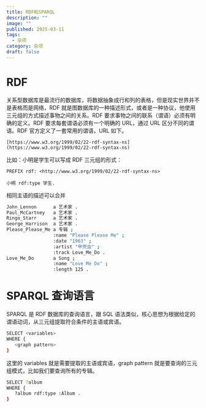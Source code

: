 ```yaml
---
title: RDF和SPARQL
description: ""
image: ""
published: 2025-03-11
tags:
  - 杂项
category: 杂项
draft: false
---
```


# RDF

关系型数据库是最流行的数据库，将数据抽象成行和列的表格，但是现实世界并不是表格而是网络，RDF 就是图数据库的一种描述形式，或者是一种协议，他使用三元组的方式描述事物之间的关系。RDF 要求事物之间的联系（谓语）必须有明确的定义。RDF 要求每套谓语必须有一个明确的 URL，通过 URL 区分不同的谓语。RDF 官方定义了一套常用的谓语，URL 如下。

```url
[https://www.w3.org/1999/02/22-rdf-syntax-ns](https://www.w3.org/1999/02/22-rdf-syntax-ns)
```

比如：小明是学生可以写成 RDF 三元组的形式：

```
PREFIX rdf: <http://www.w3.org/1999/02/22-rdf-syntax-ns>

小明 rdf:type 学生.

```

相同主语的描述可以合并

```bash
John_Lennon      a 艺术家 .
Paul_McCartney   a 艺术家 .
Ringo_Starr      a 艺术家 .
George_Harrison  a 艺术家 .
Please_Please_Me a 专辑 ;
                 :name "Please Please Me" ;
                 :date "1963" ;
                 :artist "甲壳虫" ;
                 :track Love_Me_Do .
Love_Me_Do       a Song ;
                 :name "Love Me Do" ;
                 :length 125 .
```

# SPARQL 查询语言

SPARQL 是 RDF 数据库的查询语言，跟 SQL 语法类似，核心思想为根据给定的谓语动词，从三元组提取符合条件的主语或宾语。

```bash
SELECT <variables>
WHERE {
   <graph pattern>
}
```

这里的 variables 就是需要提取的主语或宾语，graph pattern 就是要查询的三元组模式，比如我们要查询所有的专辑。

```bash
SELECT ?album
WHERE {
   ?album rdf:type :Album .
}
```
